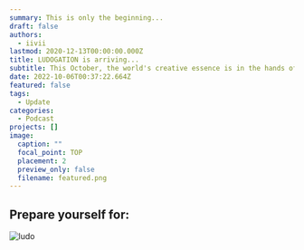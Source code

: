 ```yaml
---
summary: This is only the beginning...
draft: false
authors:
  - iivii
lastmod: 2020-12-13T00:00:00.000Z
title: LUDOGATION is arriving...
subtitle: This October, the world's creative essence is in the hands of two friends.
date: 2022-10-06T00:37:22.664Z
featured: false
tags:
  - Update
categories:
  - Podcast
projects: []
image:
  caption: ""
  focal_point: TOP
  placement: 2
  preview_only: false
  filename: featured.png
---
```

## Prepare yourself for:
![ludo]


[ludo]: <https://images.rss.com/ludogation/400/20220911_090926_b5d74959932474be90917b28f618a16e.jpg> "The Ludogation Podcast"
